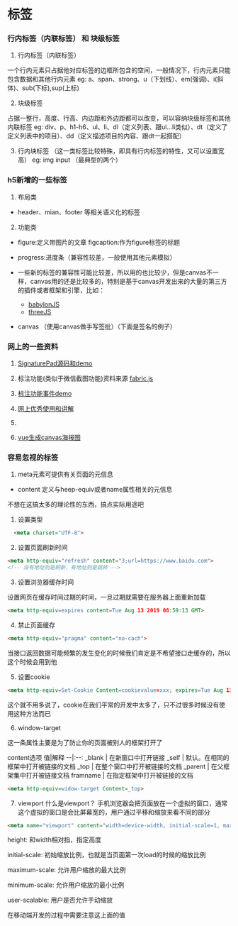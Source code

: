 # 标签

### 行内标签（内联标签） 和 块级标签

1. 行内标签（内联标签）

  一个行内元素只占据他对应标签的边框所包含的空间，一般情况下，行内元素只能包含数据和其他行内元素
  eg: a、span、strong、u（下划线）、em(强调)、i(斜体)、sub(下标),sup(上标)

2. 块级标签

  占据一整行，高度、行高、内边距和外边距都可以改变，可以容纳块级标签和其他内联标签
  eg: div、p、h1-h6、ul、li、dl（定义列表、跟ul…li类似）、dt（定义了定义列表中的项目）、dd（定义描述项目的内容、跟dt一起搭配）

3. 行内块标签 （这一类标签比较特殊，即具有行内标签的特性，又可以设置宽高）
  eg: img input （最典型的两个）

### h5新增的一些标签

1. 布局类

* header、mian、footer 等相关语义化的标签

2. 功能类

* figure:定义带图片的文章 figcaption:作为figure标签的标题

* progress:进度条（兼容性较差，一般使用其他元素模拟）

* 一些新的标签的兼容性可能比较差，所以用的也比较少，但是canvas不一样，canvas用的还是比较多的，特别是基于canvas开发出来的大量的第三方的插件或者框架和引擎，比如：

  * [babylonJS](https://www.babylonjs.com/)
  * [threeJS](https://threejs.org/)

* canvas （使用canvas做手写签批）（下面是签名的例子）

<canvas-sign />

### 网上的一些资料

1. [SignaturePad源码和demo](https://codepen.io/theonelucas/pen/PjzYeg)

2. 标注功能(类似于微信截图功能)资料来源 [fabric.js](https://get.fabric.io/)

3. [标注功能事件demo](http://fabricjs.com/events)

4. [网上优秀使用和讲解](https://blog.csdn.net/sufu1065/article/details/80116758) 

5. [](https://vipstone.github.io/drawingboard/drawingboard/index.html)

6. [vue生成canvas海报图](https://segmentfault.com/a/1190000019975772)

### 容易忽视的标签

1. meta元素可提供有关页面的元信息

* content 定义与heep-equiv或者name属性相关的元信息

不想在这搞太多的理论性的东西，搞点实际用途吧

1. 设置类型

```html
  <meta charset="UTF-8">
```

2. 设置页面刷新时间

```html
<meta http-equiv="refresh" content="3;url=https://www.baidu.com"> 
<!-- 没有地址则是刷新，有地址则是跳转 -->
```

3. 设置浏览器缓存时间

 设置网页在缓存时间过期的时间，一旦过期就需要在服务器上面重新加载

```html
<meta http-equiv=expires content=Tue Aug 13 2019 08:59:13 GMT>
```

4. 禁止页面缓存

```html
<meta http-equiv="pragma" content="no-cach">
```
当接口返回数据可能频繁的发生变化的时候我们肯定是不希望接口走缓存的，所以这个时候会用到他

5. 设置cookie

```html
<meta http-equiv=Set-Cookie Content=cookievalue=xxx; expires=Tue Aug 13 2019 08:59:13 GMT; path=/ >
```

这个就不用多说了，cookie在我们平常的开发中太多了，只不过很多时候没有使用这种方法而已

6. window-target

这一条属性主要是为了防止你的页面被别人的框架打开了

content选项
 值|解释
--|:--:
_blank | 在新窗口中打开链接
_self | 默认。在相同的框架中打开被链接的文档
_top | 在整个窗口中打开被链接的文档
_parent | 在父框架集中打开被链接文档
framname | 在指定框架中打开被链接的文档

```html
<meta http-equiv=widow-target Content=_top>
```

7. viewport
什么是viewport？ 手机浏览器会把页面放在一个虚拟的窗口，通常这个虚拟的窗口是会比屏幕宽的，用户通过平移和缩放来看不同的部分

```html
<meta name="viewport" content="width=device-width, initial-scale=1, maximum-scale=1">
```
height: 和width相对指，指定高度

initial-scale: 初始缩放比例，也就是当页面第一次load的时候的缩放比例

maximum-scale: 允许用户缩放的最大比例

minimum-scale: 允许用户缩放的最小比例

user-scalable: 用户是否允许手动缩放


在移动端开发的过程中需要注意这上面的值

<back-to-top />
